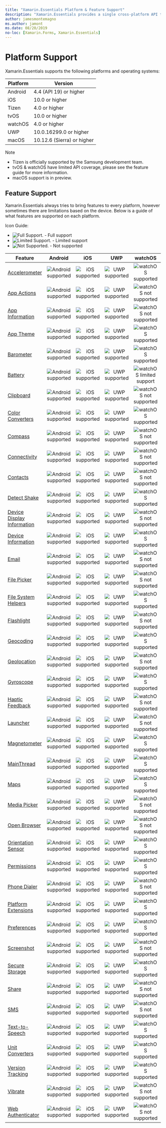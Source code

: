 ```yaml
---
title: "Xamarin.Essentials Platform & Feature Support"
description: "Xamarin.Essentials provides a single cross-platform API that works with any iOS, Android, or UWP application that can be accessed from shared code no matter how the user interface is created."
author: jamesmontemagno
ms.author: jamont
ms.date: 08/20/2019
no-loc: [Xamarin.Forms, Xamarin.Essentials]
---
```


# Platform Support

Xamarin.Essentials supports the following platforms and operating systems:

| Platform | Version |
| --- | --- |
| Android | 4.4 (API 19) or higher |
| iOS |10.0 or higher |
| Tizen | 4.0 or higher |
| tvOS | 10.0 or higher |
| watchOS | 4.0 or higher |
| UWP | 10.0.16299.0 or higher |
| macOS | 10.12.6 (Sierra) or higher |

> [!NOTE]
>
> * Tizen is officially supported by the Samsung development team.
> * tvOS & watchOS have limited API coverage, please see the feature guide for more information.
> * macOS support is in preview.

## Feature Support

Xamarin.Essentials always tries to bring features to every platform, however sometimes there are limitations based on the device. Below is a guide of what features are supported on each platform.

Icon Guide:

* ![Full Support.](~/media/shared/yes.png "Full Support") - Full support
* ![Limited Support.](~/media/shared/warn.png "Limited Support") - Limited support
* ![Not Supported.](~/media/shared/no.png "Not supported") - Not supported

| Feature | Android | iOS | UWP | watchOS | tvOS | Tizen | macOS |
| --- | :---: | :---: | :---: | :---: | :---: | :---: | :---: |
| [Accelerometer](accelerometer.md?context=xamarin/xamarin-forms) | ![Android supported](~/media/shared/yes.png "Android supported") | ![iOS supported](~/media/shared/yes.png "iOS supported") | ![UWP supported](~/media/shared/yes.png "UWP supported") | ![watchOS supported](~/media/shared/yes.png "watchOS supported") | ![tvOS not supported](~/media/shared/no.png "tvOS not supported") | ![Tizen supported](~/media/shared/yes.png "Tizen supported") | ![macOS not supported](~/media/shared/no.png "macOS not supported") |
| [App Actions](app-actions.md?context=xamarin/xamarin-forms) | ![Android supported](~/media/shared/yes.png "Android supported") | ![iOS supported](~/media/shared/yes.png "iOS supported") | ![UWP supported](~/media/shared/yes.png "UWP supported") | ![watchOS not supported](~/media/shared/no.png "watchOS not supported") | ![tvOS not supported](~/media/shared/no.png "tvOS not supported") | ![Tizen not supported](~/media/shared/no.png "Tizen not supported") | ![macOS not supported](~/media/shared/no.png "macOS not supported") |
| [App Information](app-information.md?context=xamarin/xamarin-forms) | ![Android supported](~/media/shared/yes.png "Android supported") | ![iOS supported](~/media/shared/yes.png "iOS supported") | ![UWP supported](~/media/shared/yes.png "UWP supported") | ![watchOS not supported](~/media/shared/no.png "watchOS not supported") | ![tvOS supported](~/media/shared/yes.png "tvOS supported") | ![Tizen supported](~/media/shared/yes.png "Tizen supported") | ![macOS supported](~/media/shared/yes.png "macOS supported") |
| [App Theme](app-theme.md?context=xamarin/xamarin-forms) | ![Android supported](~/media/shared/yes.png "Android supported") | ![iOS supported](~/media/shared/yes.png "iOS supported") | ![UWP supported](~/media/shared/yes.png "UWP supported") | ![watchOS supported](~/media/shared/yes.png "watchOS supported") | ![tvOS not supported](~/media/shared/no.png "tvOS not supported") | ![Tizen supported](~/media/shared/yes.png "Tizen supported") | ![macOS supported](~/media/shared/yes.png "macOS supported") |
| [Barometer](barometer.md?context=xamarin/xamarin-forms) | ![Android supported](~/media/shared/yes.png "Android supported") | ![iOS supported](~/media/shared/yes.png "iOS supported") | ![UWP supported](~/media/shared/yes.png "UWP supported") | ![watchOS supported](~/media/shared/yes.png "watchOS supported") | ![tvOS not supported](~/media/shared/no.png "tvOS not supported") | ![Tizen supported](~/media/shared/yes.png "Tizen supported") | ![macOS not supported](~/media/shared/no.png "macOS not supported") |
| [Battery](battery.md?context=xamarin/xamarin-forms) | ![Android supported](~/media/shared/yes.png "Android supported") | ![iOS supported](~/media/shared/yes.png "iOS supported") | ![UWP supported](~/media/shared/yes.png "UWP supported") | ![watchOS limited support](~/media/shared/warn.png "watchOS limited support") | ![tvOS not supported](~/media/shared/no.png "tvOS not supported") | ![Tizen limited support](~/media/shared/warn.png "Tizen limited support") | ![macOS supported](~/media/shared/yes.png "macOS supported") |
| [Clipboard](clipboard.md?context=xamarin/xamarin-forms) | ![Android supported](~/media/shared/yes.png "Android supported") | ![iOS supported](~/media/shared/yes.png "iOS supported") | ![UWP supported](~/media/shared/yes.png "UWP supported") | ![watchOS not supported](~/media/shared/no.png "watchOS not supported") | ![tvOS not supported](~/media/shared/no.png "tvOS not supported") | ![Tizen not supported](~/media/shared/no.png "Tizen not supported") | ![macOS supported](~/media/shared/yes.png "macOS supported") |
| [Color Converters](color-converters.md?context=xamarin/xamarin-forms) | ![Android supported](~/media/shared/yes.png "Android supported") | ![iOS supported](~/media/shared/yes.png "iOS supported") | ![UWP supported](~/media/shared/yes.png "UWP supported") | ![watchOS supported](~/media/shared/yes.png "watchOS supported") | ![tvOS supported](~/media/shared/yes.png "tvOS supported") | ![Tizen supported](~/media/shared/yes.png "Tizen supported") | ![macOS supported](~/media/shared/yes.png "macOS supported") |
| [Compass](compass.md?context=xamarin/xamarin-forms) | ![Android supported](~/media/shared/yes.png "Android supported") | ![iOS supported](~/media/shared/yes.png "iOS supported") | ![UWP supported](~/media/shared/yes.png "UWP supported") | ![watchOS not supported](~/media/shared/no.png "watchOS not supported") | ![tvOS not supported](~/media/shared/no.png "tvOS not supported") | ![Tizen supported](~/media/shared/yes.png "Tizen supported") | ![macOS not supported](~/media/shared/no.png "macOS not supported") |
| [Connectivity](connectivity.md?context=xamarin/xamarin-forms) | ![Android supported](~/media/shared/yes.png "Android supported") | ![iOS supported](~/media/shared/yes.png "iOS supported") | ![UWP supported](~/media/shared/yes.png "UWP supported") | ![watchOS not supported](~/media/shared/no.png "watchOS not supported") | ![tvOS supported](~/media/shared/yes.png "tvOS supported") | ![Tizen supported](~/media/shared/yes.png "Tizen supported") | ![macOS supported](~/media/shared/yes.png "macOS supported") |
| [Contacts](contacts.md?context=xamarin/xamarin-forms) | ![Android supported](~/media/shared/yes.png "Android supported") | ![iOS supported](~/media/shared/yes.png "iOS supported") | ![UWP supported](~/media/shared/yes.png "UWP supported") | ![watchOS not supported](~/media/shared/no.png "watchOS not supported") | ![tvOS not supported](~/media/shared/no.png "tvOS not supported") | ![Tizen supported](~/media/shared/yes.png "Tizen supported") | ![macOS not supported](~/media/shared/no.png "macOS not supported") |
| [Detect Shake](detect-shake.md?context=xamarin/xamarin-forms) | ![Android supported](~/media/shared/yes.png "Android supported") | ![iOS supported](~/media/shared/yes.png "iOS supported") | ![UWP supported](~/media/shared/yes.png "UWP supported") | ![watchOS supported](~/media/shared/yes.png "watchOS supported") | ![tvOS supported](~/media/shared/yes.png "tvOS supported") | ![Tizen supported](~/media/shared/yes.png "Tizen supported") | ![macOS not supported](~/media/shared/no.png "macOS not supported") |
| [Device Display Information](device-display.md?context=xamarin/xamarin-forms) | ![Android supported](~/media/shared/yes.png "Android supported") | ![iOS supported](~/media/shared/yes.png "iOS supported") | ![UWP supported](~/media/shared/yes.png "UWP supported") | ![watchOS not supported](~/media/shared/no.png "watchOS not supported") | ![tvOS not supported](~/media/shared/no.png "tvOS not supported") | ![Tizen not supported](~/media/shared/no.png "Tizen not supported") | ![macOS supported](~/media/shared/yes.png "macOS supported") |
| [Device Information](device-information.md?context=xamarin/xamarin-forms) | ![Android supported](~/media/shared/yes.png "Android supported") | ![iOS supported](~/media/shared/yes.png "iOS supported") | ![UWP supported](~/media/shared/yes.png "UWP supported") | ![watchOS supported](~/media/shared/yes.png "watchOS supported") | ![tvOS supported](~/media/shared/yes.png "tvOS supported") | ![Tizen supported](~/media/shared/yes.png "Tizen supported") | ![macOS supported](~/media/shared/yes.png "macOS supported") |
| [Email](email.md?context=xamarin/xamarin-forms) | ![Android supported](~/media/shared/yes.png "Android supported") | ![iOS supported](~/media/shared/yes.png "iOS supported") | ![UWP supported](~/media/shared/yes.png "UWP supported") | ![watchOS not supported](~/media/shared/no.png "watchOS not supported") | ![tvOS not supported](~/media/shared/no.png "tvOS not supported") | ![Tizen supported](~/media/shared/yes.png "Tizen supported") | ![macOS supported](~/media/shared/yes.png "macOS supported") |
| [File Picker](file-picker.md?context=xamarin/xamarin-forms) | ![Android supported](~/media/shared/yes.png "Android supported") | ![iOS supported](~/media/shared/yes.png "iOS supported") | ![UWP supported](~/media/shared/yes.png "UWP supported") | ![watchOS not supported](~/media/shared/no.png "watchOS not supported") | ![tvOS not supported](~/media/shared/no.png "tvOS not supported") | ![Tizen supported](~/media/shared/yes.png "Tizen supported") | ![macOS supported](~/media/shared/yes.png "macOS supported") |
| [File System Helpers](file-system-helpers.md?context=xamarin/xamarin-forms) | ![Android supported](~/media/shared/yes.png "Android supported") | ![iOS supported](~/media/shared/yes.png "iOS supported") | ![UWP supported](~/media/shared/yes.png "UWP supported") | ![watchOS supported](~/media/shared/yes.png "watchOS supported") | ![tvOS supported](~/media/shared/yes.png "tvOS supported") | ![Tizen supported](~/media/shared/yes.png "Tizen supported") | ![macOS supported](~/media/shared/yes.png "macOS supported") |
| [Flashlight](flashlight.md?context=xamarin/xamarin-forms) | ![Android supported](~/media/shared/yes.png "Android supported") | ![iOS supported](~/media/shared/yes.png "iOS supported") | ![UWP supported](~/media/shared/yes.png "UWP supported") | ![watchOS not supported](~/media/shared/no.png "watchOS not supported") | ![tvOS not supported](~/media/shared/no.png "tvOS not supported") | ![Tizen supported](~/media/shared/yes.png "Tizen supported") | ![macOS not supported](~/media/shared/no.png "macOS not supported") |
| [Geocoding](geocoding.md?context=xamarin/xamarin-forms) | ![Android supported](~/media/shared/yes.png "Android supported") | ![iOS supported](~/media/shared/yes.png "iOS supported") | ![UWP supported](~/media/shared/yes.png "UWP supported") | ![watchOS supported](~/media/shared/yes.png "watchOS supported") | ![tvOS supported](~/media/shared/yes.png "tvOS supported") | ![Tizen supported](~/media/shared/yes.png "Tizen supported") | ![macOS supported](~/media/shared/yes.png "macOS supported") |
| [Geolocation](geolocation.md?context=xamarin/xamarin-forms) | ![Android supported](~/media/shared/yes.png "Android supported") | ![iOS supported](~/media/shared/yes.png "iOS supported") | ![UWP supported](~/media/shared/yes.png "UWP supported") | ![watchOS not supported](~/media/shared/no.png "watchOS not supported") | ![tvOS not supported](~/media/shared/no.png "tvOS not supported") | ![Tizen supported](~/media/shared/yes.png "Tizen supported") | ![macOS supported](~/media/shared/yes.png "macOS supported") |
| [Gyroscope](gyroscope.md?context=xamarin/xamarin-forms) | ![Android supported](~/media/shared/yes.png "Android supported") | ![iOS supported](~/media/shared/yes.png "iOS supported") | ![UWP supported](~/media/shared/yes.png "UWP supported") | ![watchOS supported](~/media/shared/yes.png "watchOS supported") | ![tvOS not supported](~/media/shared/no.png "tvOS not supported") | ![Tizen supported](~/media/shared/yes.png "Tizen supported") | ![macOS not supported](~/media/shared/no.png "macOS not supported") |
| [Haptic Feedback](haptic-feedback.md?context=xamarin/xamarin-forms) | ![Android supported](~/media/shared/yes.png "Android supported") | ![iOS supported](~/media/shared/yes.png "iOS supported") | ![UWP supported](~/media/shared/yes.png "UWP supported") | ![watchOS not supported](~/media/shared/no.png "watchOS not supported") | ![tvOS not supported](~/media/shared/no.png "tvOS not supported") | ![Tizen supported](~/media/shared/yes.png "Tizen supported") | ![macOS supported](~/media/shared/yes.png "macOS supported") |
| [Launcher](launcher.md?context=xamarin/xamarin-forms) | ![Android supported](~/media/shared/yes.png "Android supported") | ![iOS supported](~/media/shared/yes.png "iOS supported") | ![UWP supported](~/media/shared/yes.png "UWP supported") | ![watchOS not supported](~/media/shared/no.png "watchOS not supported") | ![tvOS not supported](~/media/shared/no.png "tvOS not supported") | ![Tizen supported](~/media/shared/yes.png "Tizen supported") | ![macOS supported](~/media/shared/yes.png "macOS supported") |
| [Magnetometer](magnetometer.md?context=xamarin/xamarin-forms) | ![Android supported](~/media/shared/yes.png "Android supported") | ![iOS supported](~/media/shared/yes.png "iOS supported") | ![UWP supported](~/media/shared/yes.png "UWP supported") | ![watchOS supported](~/media/shared/yes.png "watchOS supported") | ![tvOS not supported](~/media/shared/no.png "tvOS not supported") | ![Tizen supported](~/media/shared/yes.png "Tizen supported") | ![macOS not supported](~/media/shared/no.png "macOS not supported") |
| [MainThread](main-thread.md?content=xamarin/xamarin-forms) | ![Android supported](~/media/shared/yes.png "Android supported") | ![iOS supported](~/media/shared/yes.png "iOS supported") | ![UWP supported](~/media/shared/yes.png "UWP supported") | ![watchOS supported](~/media/shared/yes.png "watchOS supported") | ![tvOS supported](~/media/shared/yes.png "tvOS supported") | ![Tizen supported](~/media/shared/yes.png "Tizen supported") | ![macOS supported](~/media/shared/yes.png "macOS supported") |
| [Maps](maps.md?content=xamarin/xamarin-forms) | ![Android supported](~/media/shared/yes.png "Android supported") | ![iOS supported](~/media/shared/yes.png "iOS supported") | ![UWP supported](~/media/shared/yes.png "UWP supported") | ![watchOS supported](~/media/shared/yes.png "watchOS supported") | ![tvOS not supported](~/media/shared/no.png "tvOS not supported") | ![Tizen supported](~/media/shared/yes.png "Tizen supported") | ![macOS supported](~/media/shared/yes.png "macOS supported") |
| [Media Picker](media-picker.md?context=xamarin/xamarin-forms) | ![Android supported](~/media/shared/yes.png "Android supported") | ![iOS supported](~/media/shared/yes.png "iOS supported") | ![UWP supported](~/media/shared/yes.png "UWP supported") | ![watchOS not supported](~/media/shared/no.png "watchOS not supported") | ![tvOS not supported](~/media/shared/no.png "tvOS not supported") | ![Tizen  supported](~/media/shared/yes.png "Tizen supported") | ![macOS limited support](~/media/shared/warn.png "macOS limited support") |
| [Open Browser](open-browser.md?context=xamarin/xamarin-forms) | ![Android supported](~/media/shared/yes.png "Android supported") | ![iOS supported](~/media/shared/yes.png "iOS supported") | ![UWP supported](~/media/shared/yes.png "UWP supported") | ![watchOS not supported](~/media/shared/no.png "watchOS not supported") | ![tvOS not supported](~/media/shared/no.png "tvOS not supported") | ![Tizen supported](~/media/shared/yes.png "Tizen supported") | ![macOS supported](~/media/shared/yes.png "macOS supported") |
| [Orientation Sensor](orientation-sensor.md?context=xamarin/xamarin-forms) | ![Android supported](~/media/shared/yes.png "Android supported") | ![iOS supported](~/media/shared/yes.png "iOS supported") | ![UWP supported](~/media/shared/yes.png "UWP supported") | ![watchOS supported](~/media/shared/yes.png "watchOS supported") | ![tvOS not supported](~/media/shared/no.png "tvOS not supported") | ![Tizen supported](~/media/shared/yes.png "Tizen supported") | ![macOS not supported](~/media/shared/no.png "macOS not supported") |
| [Permissions](permissions.md?context=xamarin/xamarin-forms) | ![Android supported](~/media/shared/yes.png "Android supported") | ![iOS supported](~/media/shared/yes.png "iOS supported") | ![UWP supported](~/media/shared/yes.png "UWP supported") | ![watchOS supported](~/media/shared/yes.png "watchOS supported") | ![tvOS supported](~/media/shared/yes.png "tvOS supported") | ![Tizen supported](~/media/shared/yes.png "Tizen supported") | ![macOS supported](~/media/shared/yes.png "macOS supported") |
| [Phone Dialer](phone-dialer.md?context=xamarin/xamarin-forms) | ![Android supported](~/media/shared/yes.png "Android supported") | ![iOS supported](~/media/shared/yes.png "iOS supported") | ![UWP supported](~/media/shared/yes.png "UWP supported") | ![watchOS not supported](~/media/shared/no.png "watchOS not supported") | ![tvOS not supported](~/media/shared/no.png "tvOS not supported") | ![Tizen supported](~/media/shared/yes.png "Tizen supported") | ![macOS supported](~/media/shared/yes.png "macOS supported") |
| [Platform Extensions](platform-extensions.md?context=xamarin/xamarin-forms) | ![Android supported](~/media/shared/yes.png "Android supported") | ![iOS supported](~/media/shared/yes.png "iOS supported") | ![UWP supported](~/media/shared/yes.png "UWP supported") | ![watchOS supported](~/media/shared/yes.png "watchOS supported") | ![tvOS supported](~/media/shared/yes.png "tvOS supported") | ![Tizen supported](~/media/shared/yes.png "Tizen supported") | ![macOS supported](~/media/shared/yes.png "macOS supported") |
| [Preferences](preferences.md?context=xamarin/xamarin-forms) | ![Android supported](~/media/shared/yes.png "Android supported") | ![iOS supported](~/media/shared/yes.png "iOS supported") | ![UWP supported](~/media/shared/yes.png "UWP supported") | ![watchOS supported](~/media/shared/yes.png "watchOS supported") | ![tvOS supported](~/media/shared/yes.png "tvOS supported") | ![Tizen supported](~/media/shared/yes.png "Tizen supported") | ![macOS supported](~/media/shared/yes.png "macOS supported") |
| [Screenshot](screenshot.md?context=xamarin/xamarin-forms) | ![Android supported](~/media/shared/yes.png "Android supported") | ![iOS supported](~/media/shared/yes.png "iOS supported") | ![UWP supported](~/media/shared/yes.png "UWP supported") | ![watchOS not supported](~/media/shared/no.png "watchOS not supported") | ![tvOS not supported](~/media/shared/no.png "tvOS not supported") | ![Tizen not supported](~/media/shared/no.png "Tizen not supported") | ![macOS not supported](~/media/shared/no.png "macOS not supported") |
| [Secure Storage](secure-storage.md?context=xamarin/xamarin-forms) | ![Android supported](~/media/shared/yes.png "Android supported") | ![iOS supported](~/media/shared/yes.png "iOS supported") | ![UWP supported](~/media/shared/yes.png "UWP supported") | ![watchOS supported](~/media/shared/yes.png "watchOS supported") | ![tvOS supported](~/media/shared/yes.png "tvOS supported") | ![Tizen supported](~/media/shared/yes.png "Tizen supported") | ![macOS supported](~/media/shared/yes.png "macOS supported") |
| [Share](share.md?context=xamarin/xamarin-forms) | ![Android supported](~/media/shared/yes.png "Android supported") | ![iOS supported](~/media/shared/yes.png "iOS supported") | ![UWP supported](~/media/shared/yes.png "UWP supported") | ![watchOS not supported](~/media/shared/no.png "watchOS not supported") | ![tvOS not supported](~/media/shared/no.png "tvOS not supported") | ![Tizen supported](~/media/shared/yes.png "Tizen supported") | ![macOS supported](~/media/shared/yes.png "macOS supported") |
| [SMS](sms.md?context=xamarin/xamarin-forms) | ![Android supported](~/media/shared/yes.png "Android supported") | ![iOS supported](~/media/shared/yes.png "iOS supported") | ![UWP supported](~/media/shared/yes.png "UWP supported") | ![watchOS not supported](~/media/shared/no.png "watchOS not supported") | ![tvOS not supported](~/media/shared/no.png "tvOS not supported") | ![Tizen supported](~/media/shared/yes.png "Tizen supported") | ![macOS supported](~/media/shared/yes.png "macOS supported") |
| [Text-to-Speech](text-to-speech.md?context=xamarin/xamarin-forms) | ![Android supported](~/media/shared/yes.png "Android supported") | ![iOS supported](~/media/shared/yes.png "iOS supported") | ![UWP supported](~/media/shared/yes.png "UWP supported") | ![watchOS supported](~/media/shared/yes.png "watchOS supported") | ![tvOS supported](~/media/shared/yes.png "tvOS supported") | ![Tizen supported](~/media/shared/yes.png "Tizen supported") | ![macOS supported](~/media/shared/yes.png "macOS supported") |
| [Unit Converters](unit-converters.md?context=xamarin/xamarin-forms) | ![Android supported](~/media/shared/yes.png "Android supported") | ![iOS supported](~/media/shared/yes.png "iOS supported") | ![UWP supported](~/media/shared/yes.png "UWP supported") | ![watchOS supported](~/media/shared/yes.png "watchOS supported") | ![tvOS supported](~/media/shared/yes.png "tvOS supported") | ![Tizen supported](~/media/shared/yes.png "Tizen supported") | ![macOS supported](~/media/shared/yes.png "macOS supported") |
| [Version Tracking](version-tracking.md?context=xamarin/xamarin-forms) | ![Android supported](~/media/shared/yes.png "Android supported") | ![iOS supported](~/media/shared/yes.png "iOS supported") | ![UWP supported](~/media/shared/yes.png "UWP supported") | ![watchOS supported](~/media/shared/yes.png "watchOS supported") | ![tvOS supported](~/media/shared/yes.png "tvOS supported") | ![Tizen supported](~/media/shared/yes.png "Tizen supported") | ![macOS supported](~/media/shared/yes.png "macOS supported") |
| [Vibrate](vibrate.md?context=xamarin/xamarin-forms) | ![Android supported](~/media/shared/yes.png "Android supported") | ![iOS supported](~/media/shared/yes.png "iOS supported") | ![UWP supported](~/media/shared/yes.png "UWP supported") | ![watchOS not supported](~/media/shared/no.png "watchOS not supported") | ![tvOS not supported](~/media/shared/no.png "tvOS not supported") | ![Tizen supported](~/media/shared/yes.png "Tizen supported") | ![macOS not supported](~/media/shared/no.png "macOS not supported") |
| [Web Authenticator](web-authenticator.md?context=xamarin/xamarin-forms) | ![Android supported](~/media/shared/yes.png "Android supported") | ![iOS supported](~/media/shared/yes.png "iOS supported") | ![UWP supported](~/media/shared/yes.png "UWP supported") | ![watchOS not supported](~/media/shared/no.png "watchOS not supported") | ![tvOS supported](~/media/shared/yes.png "tvOS supported") | ![Tizen not supported](~/media/shared/no.png "Tizen not supported") | ![macOS supported](~/media/shared/yes.png "macOS supported") |
